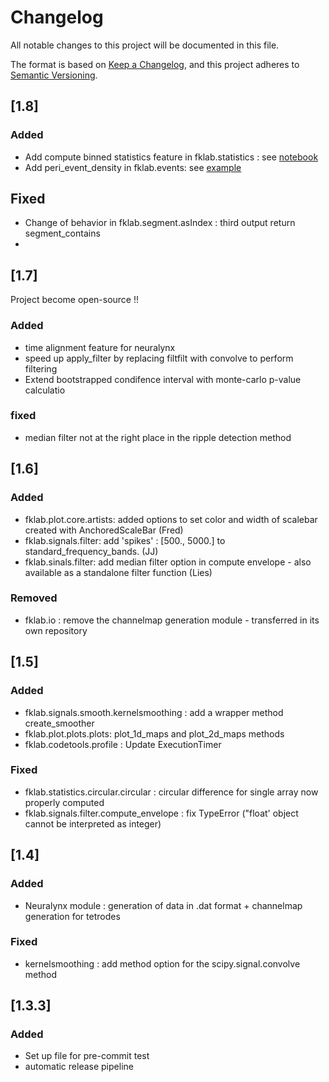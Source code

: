 # Changelog

All notable changes to this project will be documented in this file.

The format is based on [Keep a Changelog](https://keepachangelog.com/en/1.0.0/),
and this project adheres to [Semantic Versioning](https://semver.org/spec/v2.0.0.html).

## [1.8]

### Added

- Add compute binned statistics feature in fklab.statistics : see [notebook](https://kloostermannerflab.bitbucket.io/notebooks/statistics/binned_statistics.html)
- Add peri_event_density in fklab.events: see [example](https://kloostermannerflab.bitbucket.io/gallery)

## Fixed

- Change of behavior in fklab.segment.asIndex : third output return segment_contains
-
## [1.7]

Project become open-source !!

### Added
- time alignment feature for neuralynx
- speed up apply_filter by replacing filtfilt with convolve to perform filtering
- Extend bootstrapped condifence interval with monte-carlo p-value calculatio

### fixed
- median filter not at the right place in the ripple detection method

## [1.6]
### Added
 - fklab.plot.core.artists: added options to set color and width of scalebar created with AnchoredScaleBar (Fred)
 - fklab.signals.filter: add 'spikes' : [500., 5000.] to standard_frequency_bands. (JJ)
 - fklab.sinals.filter: add median filter option in compute envelope - also available as a standalone filter function (Lies)

### Removed
 - fklab.io : remove the channelmap generation module - transferred in its own repository

## [1.5]
### Added
 - fklab.signals.smooth.kernelsmoothing : add a wrapper method create_smoother
 - fklab.plot.plots.plots: plot_1d_maps and plot_2d_maps methods
 - fklab.codetools.profile : Update ExecutionTimer

### Fixed
 - fklab.statistics.circular.circular : circular difference for single array now properly computed
 - fklab.signals.filter.compute_envelope : fix TypeError ("float' object cannot be interpreted as integer)

## [1.4]
### Added
 - Neuralynx module : generation of data in .dat format + channelmap generation for tetrodes

### Fixed

 - kernelsmoothing : add method option for the scipy.signal.convolve method

## [1.3.3]
### Added
 - Set up file for pre-commit test
 - automatic release pipeline
